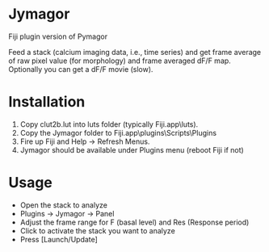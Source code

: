 # Jymagor
Fiji plugin version of Pymagor

Feed a stack (calcium imaging data, i.e., time series) and get frame average of raw pixel value (for morphology) and frame averaged dF/F map. Optionally you can get a dF/F movie (slow).


# Installation

1. Copy clut2b.lut into luts folder (typically Fiji.app\luts).
2. Copy the Jymagor folder to Fiji.app\plugins\Scripts\Plugins
3. Fire up Fiji and Help -> Refresh Menus.
4. Jymagor should be available under Plugins menu (reboot Fiji if not)

# Usage

- Open the stack to analyze
- Plugins -> Jymagor -> Panel
- Adjust the frame range for F (basal level) and Res (Response period)
- Click to activate the stack you want to analyze
- Press [Launch/Update]


